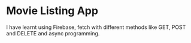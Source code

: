 # Movie Listing App 

I have learnt using Firebase, fetch with different methods like GET, POST and DELETE and async programming.
